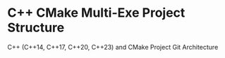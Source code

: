 # C++ CMake Multi-Exe Project Structure
C++ (C++14, C++17, C++20, C++23) and CMake Project Git Architecture
